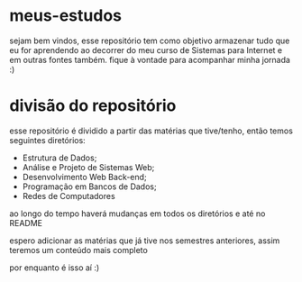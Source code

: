 # meus-estudos
sejam bem vindos, esse repositório tem como objetivo armazenar tudo que eu for aprendendo ao decorrer do meu curso de Sistemas para Internet e em outras fontes também. fique à vontade para acompanhar minha jornada :)

# divisão do repositório

esse repositório é dividido a partir das matérias que tive/tenho, então temos seguintes diretórios:
- Estrutura de Dados;
- Análise e Projeto de Sistemas Web;
- Desenvolvimento Web Back-end;
- Programação em Bancos de Dados;
- Redes de Computadores

ao longo do tempo haverá mudanças em todos os diretórios e até no README

espero adicionar as matérias que já tive nos semestres anteriores, assim teremos um conteúdo mais completo

por enquanto é isso aí :)
